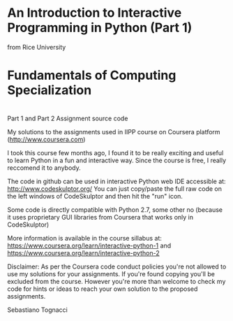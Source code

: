 # An Introduction to Interactive Programming in Python (Part 1)
from Rice University
# Fundamentals of Computing Specialization
# 
Part 1 and Part 2 Assignment source code

My solutions to the assignments used in IIPP course on Coursera platform (http://www.coursera.com)

I took this course few months ago, I found it to be really exciting and useful to learn Python in a fun and interactive way. Since the course is free, I really reccomend it to anybody.

The code in github can be used in interactive Python web IDE accessible at:
http://www.codeskulptor.org/
You can just copy/paste the full raw code on the left windows of CodeSkulptor and then hit the "run" icon.

Some code is directly compatible with Python 2.7, some other no (because it uses proprietary GUI libraries from Coursera that works only in CodeSkulptor)

More information is available in the course sillabus at:
https://www.coursera.org/learn/interactive-python-1
and
https://www.coursera.org/learn/interactive-python-2

Disclaimer: As per the Coursera code conduct policies you're not allowed to use my solutions for your assignments.
If you're found copying you'll be excluded from the course.
However you're more than welcome to check my code for hints or ideas to reach your own solution to the proposed assignments.

Sebastiano Tognacci 


